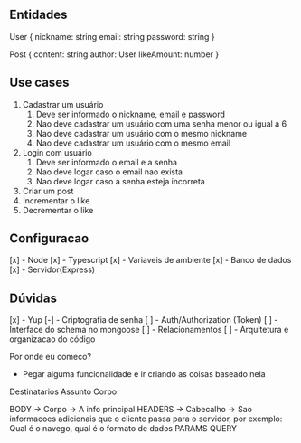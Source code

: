 ## Entidades

User {
  nickname: string
  email: string
  password: string
}

Post {
  content: string
  author: User
  likeAmount: number
}

## Use cases

1. Cadastrar um usuário
   1. Deve ser informado o nickname, email e password
   2. Nao deve cadastrar um usuário com uma senha menor ou igual a 6
   3. Nao deve cadastrar um usuário com o mesmo nickname
   4. Nao deve cadastrar um usuário com o mesmo email
2. Login com usuário
   1. Deve ser informado o email e a senha
   2. Nao deve logar caso o email nao exista
   3. Nao deve logar caso a senha esteja incorreta
3. Criar um post
4. Incrementar o like
5. Decrementar o like

## Configuracao

[x] - Node
[x] - Typescript
[x] - Variaveis de ambiente
[x] - Banco de dados
[x] - Servidor(Express)

## Dúvidas

[x] - Yup
[-] - Criptografia de senha
[ ] - Auth/Authorization (Token)
[ ] - Interface do schema no mongoose
[ ] - Relacionamentos
[ ] - Arquitetura e organizacao do código

Por onde eu comeco?

- Pegar alguma funcionalidade e ir criando as coisas baseado nela
  


Destinatarios
Assunto
Corpo

BODY -> Corpo -> A info principal
HEADERS -> Cabecalho -> Sao informacoes adicionais que o cliente passa para o servidor, por exemplo: Qual é o navego, qual é o formato de dados
PARAMS
QUERY